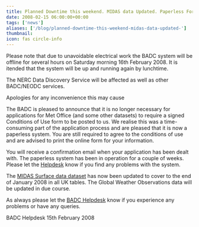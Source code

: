 ```yaml
---
title: Planned Downtime this weekend. MIDAS data Updated. Paperless Forms System
date: 2008-02-15 06:00:00+00:00
tags: ['news']
aliases: ['/blog/planned-downtime-this-weekend-midas-data-updated-']
thumbnail: 
icon: fas circle-info
---
```




Please note that due to unavoidable electrical work the BADC system will be offline for several hours on Saturday morning 16th February 2008. It is itended that the system will be up and running again by lunchtime. 

The NERC Data Discovery Service will be affected as well as other BADC/NEODC services.

Apologies for any inconvenience this may cause 



The BADC is pleased to announce that it is no longer necessary for applications for Met Office (and some other datasets) to require a signed Conditions of Use form to be posted to us. We realise this was a time-consuming part of the application process and are pleased that it is now a paperless system. You are still required to agree to the conditions of use and are advised to print the online form for your information.

You will receive a confirmation email when your application has been dealt with.
The paperless system has been in operation for a couple of weeks. Please let the [Helpdesk](mailto:badc@rl.ac.uk) know if you find any problems with the system.



The [MIDAS Surface data dataset](http://badc.nerc.ac.uk/data/ukmo-midas/) has now been updated to cover to the end of January 2008 in all UK tables. The Global Weather Observations data will be updated in due course. 


 
 
As always please let the [BADC Helpdesk](mailto:badc@rl.ac.uk) know if you experience any problems or have any queries.
 
BADC Helpdesk
15th February 2008



